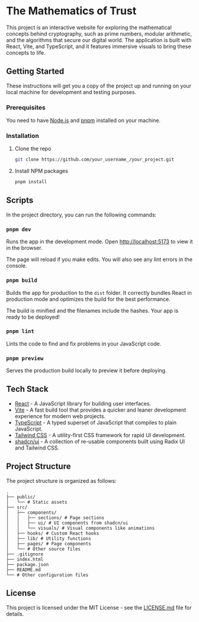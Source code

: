 # The Mathematics of Trust

This project is an interactive website for exploring the mathematical concepts behind cryptography, such as prime numbers, modular arithmetic, and the algorithms that secure our digital world. The application is built with React, Vite, and TypeScript, and it features immersive visuals to bring these concepts to life.

## Getting Started

These instructions will get you a copy of the project up and running on your local machine for development and testing purposes.

### Prerequisites

You need to have [Node.js](https://nodejs.org/) and [pnpm](https://pnpm.io/) installed on your machine.

### Installation

1.  Clone the repo
    ```sh
    git clone https://github.com/your_username_/your_project.git
    ```
2.  Install NPM packages
    ```sh
    pnpm install
    ```

## Scripts

In the project directory, you can run the following commands:

### `pnpm dev`

Runs the app in the development mode.
Open [http://localhost:5173](http://localhost:5173) to view it in the browser.

The page will reload if you make edits.
You will also see any lint errors in the console.

### `pnpm build`

Builds the app for production to the `dist` folder.
It correctly bundles React in production mode and optimizes the build for the best performance.

The build is minified and the filenames include the hashes.
Your app is ready to be deployed!

### `pnpm lint`

Lints the code to find and fix problems in your JavaScript code.

### `pnpm preview`

Serves the production build locally to preview it before deploying.

## Tech Stack

*   [React](https://reactjs.org/) - A JavaScript library for building user interfaces.
*   [Vite](https://vitejs.dev/) - A fast build tool that provides a quicker and leaner development experience for modern web projects.
*   [TypeScript](https://www.typescriptlang.org/) - A typed superset of JavaScript that compiles to plain JavaScript.
*   [Tailwind CSS](https://tailwindcss.com/) - A utility-first CSS framework for rapid UI development.
*   [shadcn/ui](https://ui.shadcn.com/) - A collection of re-usable components built using Radix UI and Tailwind CSS.

## Project Structure

The project structure is organized as follows:

```
.
├── public/
│   └── # Static assets
├── src/
│   ├── components/
│   │   ├── sections/ # Page sections
│   │   ├── ui/ # UI components from shadcn/ui
│   │   └── visuals/ # Visual components like animations
│   ├── hooks/ # Custom React hooks
│   ├── lib/ # Utility functions
│   ├── pages/ # Page components
│   └── # Other source files
├── .gitignore
├── index.html
├── package.json
├── README.md
└── # Other configuration files
```

## License

This project is licensed under the MIT License - see the [LICENSE.md](LICENSE.md) file for details.

